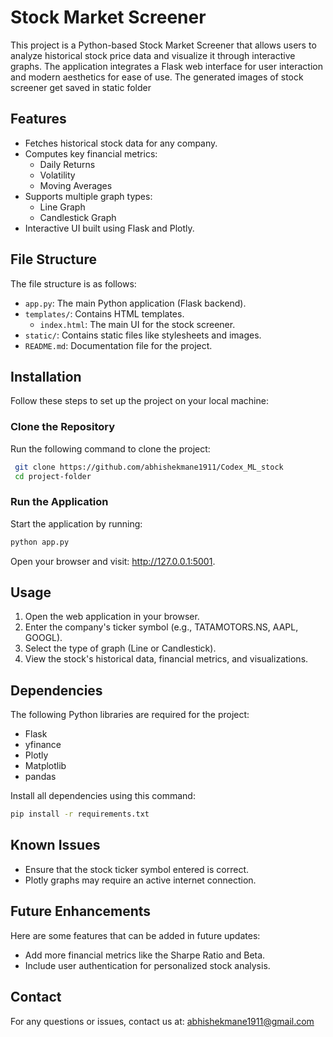# Stock Market Screener

This project is a Python-based Stock Market Screener that allows users to analyze historical stock price data and visualize it through interactive graphs. The application integrates a Flask web interface for user interaction and modern aesthetics for ease of use. The generated images of stock screener get saved in static folder

## Features

- Fetches historical stock data for any company.
- Computes key financial metrics:
  - Daily Returns
  - Volatility
  - Moving Averages
- Supports multiple graph types:
  - Line Graph
  - Candlestick Graph
- Interactive UI built using Flask and Plotly.

## File Structure

The file structure is as follows:

- `app.py`: The main Python application (Flask backend).
- `templates/`: Contains HTML templates.
  - `index.html`: The main UI for the stock screener.
- `static/`: Contains static files like stylesheets and images.
- `README.md`: Documentation file for the project.

## Installation

Follow these steps to set up the project on your local machine:

### Clone the Repository

Run the following command to clone the project:

```bash
 git clone https://github.com/abhishekmane1911/Codex_ML_stock
 cd project-folder
```
### Run the Application

Start the application by running:
 ```bash
 python app.py
```
Open your browser and visit: http://127.0.0.1:5001.

## Usage

1. Open the web application in your browser.
2. Enter the company's ticker symbol (e.g., TATAMOTORS.NS, AAPL, GOOGL).
3. Select the type of graph (Line or Candlestick).
4. View the stock's historical data, financial metrics, and visualizations.

## Dependencies

The following Python libraries are required for the project:

- Flask
- yfinance
- Plotly
- Matplotlib
- pandas

Install all dependencies using this command:

```bash
pip install -r requirements.txt
```
## Known Issues

- Ensure that the stock ticker symbol entered is correct.
- Plotly graphs may require an active internet connection.

## Future Enhancements

Here are some features that can be added in future updates:

- Add more financial metrics like the Sharpe Ratio and Beta.
- Include user authentication for personalized stock analysis.


## Contact

For any questions or issues, contact us at: abhishekmane1911@gmail.com
